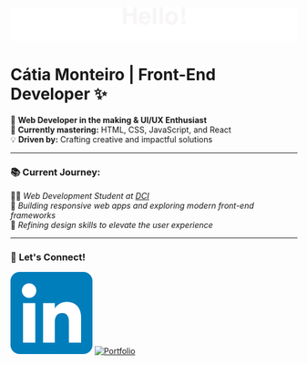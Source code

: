![header](./header2.svg)

# **Cátia Monteiro** | Front-End Developer ✨ 

🚀 **Web Developer in the making & UI/UX Enthusiast**  
🌱 **Currently mastering:** HTML, CSS, JavaScript, and React  
💡 **Driven by:** Crafting creative and impactful solutions

---

### 📚 **Current Journey:**  
🧑‍💻 *Web Development Student at [DCI](https://start.digitalcareerinstitute.org)*  
🔧 *Building responsive web apps and exploring modern front-end frameworks*  
🎯 *Refining design skills to elevate the user experience*

---
### 💼 **Let's Connect!**

[![LinkedIn](./LinkedIn_icon.svg)](https://www.linkedin.com/in/catia-example) 
[![Portfolio](./portfolio_icon.svg)](https://yourportfolio.com) 

[def]: ./header.gif
[def2]: ./LinkedIn_icon.svg
